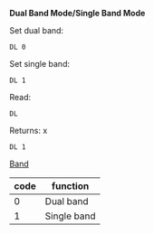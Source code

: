 __Dual Band Mode/Single Band Mode__

Set dual band:

	DL 0

Set single band:

	DL 1
	
Read:

	DL
	
Returns: x

`DL 1`

[Band](/tables/band.md)

|code|function|
|---|---|
|0|Dual band
|1|Single band
